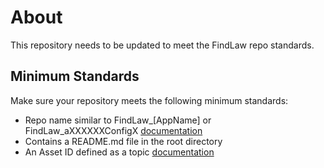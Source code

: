 # About

This repository needs to be updated to meet the FindLaw repo standards.

## Minimum Standards

Make sure your repository meets the following minimum standards:

- Repo name similar to FindLaw_\[AppName] or FindLaw_aXXXXXXConfigX [documentation](https://thehub.thomsonreuters.com/docs/DOC-2967048#jive_content_id_Repository_Naming_Guidelines)
- Contains a README.md file in the root directory
- An Asset ID defined as a topic [documentation](https://thehub.thomsonreuters.com/docs/DOC-2967048#jive_content_id_Asset_ID_in_Topic)


